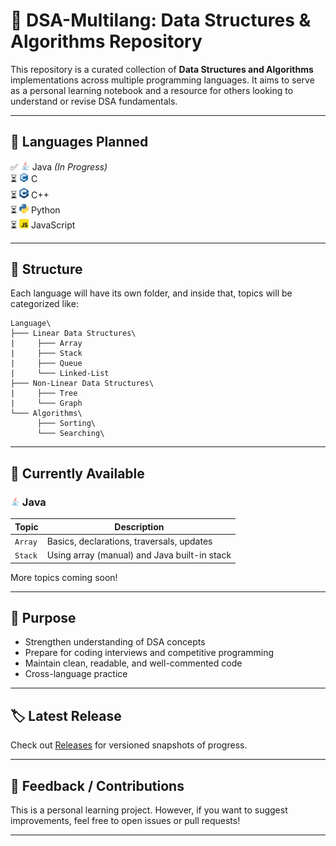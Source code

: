 # 📘 DSA-Multilang: Data Structures & Algorithms Repository

This repository is a curated collection of **Data Structures and Algorithms** implementations across multiple programming languages. It aims to serve as a personal learning notebook and a resource for others looking to understand or revise DSA fundamentals.

---

## 🚀 Languages Planned

✅ <img src="assets/icons/java.svg" alt="java icon" width="15"/> Java *(In Progress)* <br>
⏳ <img src="assets/icons/clang.svg" alt="clang icon" width="15"/> C <br>
⏳ <img src="assets/icons/cpp.svg" alt="cpp icon" width="15"/> C++ <br>
⏳ <img src="assets/icons/python.svg" alt="python icon" width="15"/> Python <br>
⏳ <img src="assets/icons/javascript.svg" alt="javascript icon" width="15"/> JavaScript

---

## 📂 Structure

Each language will have its own folder, and inside that, topics will be categorized like:

```
Language\
├─── Linear Data Structures\
|     ├─── Array
|     ├─── Stack
|     ├─── Queue
|     └─── Linked-List
├─── Non-Linear Data Structures\
|     ├─── Tree
|     └─── Graph
└─── Algorithms\
      ├─── Sorting\
      └─── Searching\
```

---

## 📌 Currently Available

### <img src="assets/icons/java.svg" alt="java icon" width="15"/> Java

| Topic                     | Description                                      |
|---------------------------|--------------------------------------------------|
| `Array`                   | Basics, declarations, traversals, updates       |
| `Stack`                   | Using array (manual) and Java built-in stack    |

More topics coming soon!

---

## 🎯 Purpose

- Strengthen understanding of DSA concepts
- Prepare for coding interviews and competitive programming
- Maintain clean, readable, and well-commented code
- Cross-language practice

---

## 🏷️ Latest Release

Check out [Releases](https://github.com/RupanSamanta/DSA-MultiLang/releases) for versioned snapshots of progress.

---

## 📧 Feedback / Contributions

This is a personal learning project. However, if you want to suggest improvements, feel free to open issues or pull requests!

---
